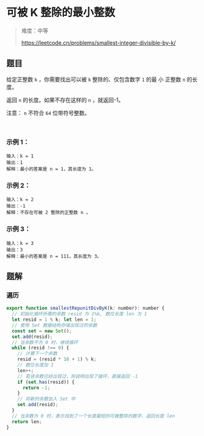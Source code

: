 # 可被 K 整除的最小整数

> 难度：中等
>
> https://leetcode.cn/problems/smallest-integer-divisible-by-k/

## 题目

给定正整数 `k` ，你需要找出可以被 `k` 整除的、仅包含数字 `1` 的最 小 正整数 `n` 的长度。

返回 `n` 的长度。如果不存在这样的 `n` ，就返回-1。

注意： `n` 不符合 `64` 位带符号整数。

 

### 示例 1：
```
输入：k = 1
输出：1
解释：最小的答案是 n = 1，其长度为 1。
```

### 示例 2：
```
输入：k = 2
输出：-1
解释：不存在可被 2 整除的正整数 n 。
```

### 示例 3：
```
输入：k = 3
输出：3
解释：最小的答案是 n = 111，其长度为 3。
```

## 题解

### 遍历

```javascript
export function smallestRepunitDivByK(k: number): number {
  // 初始化循环所需的余数 resid 为 1%k, 数位长度 len 为 1
  let resid = 1 % k; let len = 1;
  // 使用 Set 数据结构存储出现过的余数
  const set = new Set();
  set.add(resid);
  // 当余数不为 0 时，继续循环
  while (resid !== 0) {
    // 计算下一个余数
    resid = (resid * 10 + 1) % k;
    // 数位长度加 1
    len++;
    // 若该余数已经出现过，则说明出现了循环，直接返回 -1
    if (set.has(resid)) {
      return -1;
    }
    // 将新的余数加入 Set 中
    set.add(resid);
  }
  // 当余数为 0 时，表示找到了一个长度最短的可被整除的数字，返回长度 len
  return len;
}
```
